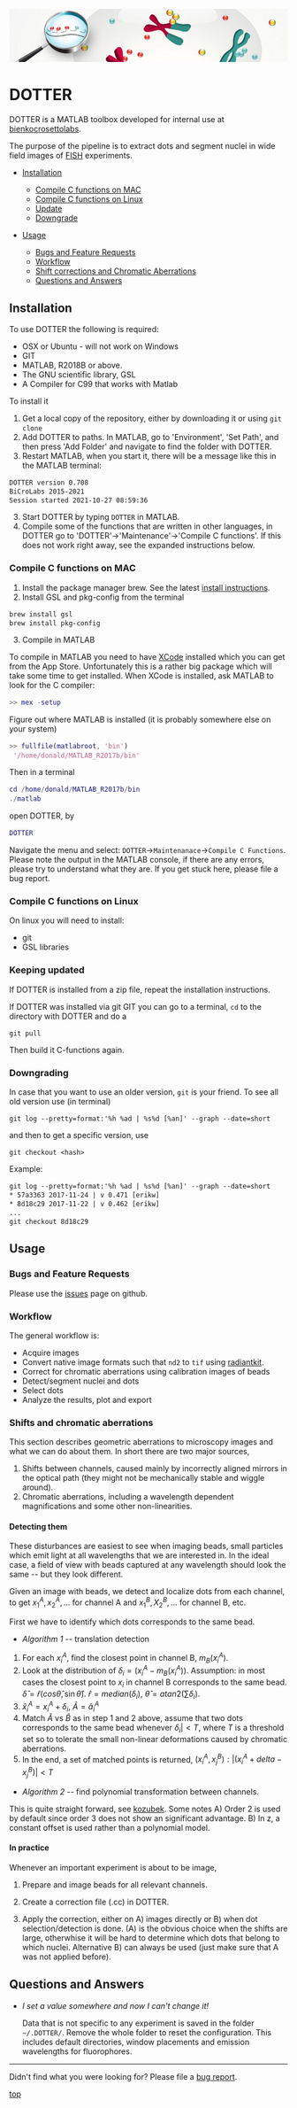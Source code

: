 <link rel="stylesheet" href="style.css">

![](logo_758.jpg)

<a name="top"/>

# DOTTER

DOTTER is a MATLAB toolbox developed for internal use at [bienkocrosettolabs](https://bienkocrosettolabs.org/).

The purpose of the pipeline is to extract dots and segment nuclei in wide field images of [FISH](https://en.wikipedia.org/wiki/Fluorescence_in_situ_hybridization) experiments.

 * <a href="#Installation">Installation</a>
   * <a href="#compile-max">Compile C functions on MAC</a>
   * <a href="#compile-linux">Compile C functions on Linux</a>
   * <a href="#update">Update</a>
   * <a href="#downgrade">Downgrade</a>

 * <a href="#usage">Usage</a>
   * <a href="#bugs">Bugs and Feature Requests</a>
   * <a href="#workflow">Workflow</a>
   * <a href="#shifts">Shift corrections and Chromatic Aberrations</a>
   * <a href="#QA">Questions and Answers</a>

<a name="installation"/>

## Installation

To use DOTTER the following is required:

 - OSX or Ubuntu - will not work on Windows
 - GIT
 - MATLAB, R2018B or above.
 - The GNU scientific library, GSL
 - A Compiler for C99 that works with Matlab

To install it

 1. Get a local copy of the repository, either by downloading it or using `git clone`
 2. Add DOTTER to paths. In MATLAB, go to 'Environment', 'Set Path', and then press 'Add Folder' and navigate to find the folder with DOTTER.
 3. Restart MATLAB, when you start it, there will be a message like this in the MATLAB terminal:


```
DOTTER version 0.708
BiCroLabs 2015-2021
Session started 2021-10-27 08:59:36
```

 3. Start DOTTER by typing `DOTTER` in MATLAB.
 4. Compile some of the functions that are written in other languages, in DOTTER
    go to 'DOTTER'->'Maintenance'->'Compile C functions'. If this does not work
    right away, see the expanded instructions below.

<a name="compile-mac"/>

### Compile C functions on MAC

 1. Install the package manager brew.
 See the latest [install instructions](https://brew.sh/).
 2. Install GSL and pkg-config from the terminal
 ``` shell
 brew install gsl
 brew install pkg-config
 ```

 3. Compile in MATLAB

To compile in MATLAB you need to have [XCode](https://developer.apple.com/xcode/) installed which you can get from the App Store. Unfortunately this is a rather big package which will take some time to get installed. When XCode is installed, ask MATLAB to look for the C compiler:
``` matlab
>> mex -setup
```

Figure out where MATLAB is installed (it is probably somewhere else on your system)
``` matlab
>> fullfile(matlabroot, 'bin')
 '/home/donald/MATLAB_R2017b/bin'
```

Then in a terminal
``` matlab
cd /home/donald/MATLAB_R2017b/bin
./matlab
```

open DOTTER, by
``` matlab
DOTTER
```
Navigate the menu and select: `DOTTER`->`Maintenanace`->`Compile C Functions`. Please note the output in the MATLAB console, if there are any errors, please try to understand what they are. If you get stuck here, please file a bug report.

<a name="compile-linux"/>

### Compile C functions on Linux
On linux you will need to install:

 * git
 * GSL libraries

<a name="update"/>

### Keeping updated
If DOTTER is installed from a zip file, repeat the installation instructions.

If DOTTER was installed via git GIT you can go to a terminal, `cd` to
the directory with DOTTER and do a

``` shell
git pull
```
Then build it C-functions again.

<a name="downgrade"/>

### Downgrading
In case that you want to use an older version, `git` is your friend.
To see all old version use (in terminal)

``` shell
git log --pretty=format:'%h %ad | %s%d [%an]' --graph --date=short
```

and then to get a specific version, use

``` shell
git checkout <hash>
```

Example:

``` shell
git log --pretty=format:'%h %ad | %s%d [%an]' --graph --date=short
* 57a3363 2017-11-24 | v 0.471 [erikw]
* 8d18c29 2017-11-22 | v 0.462 [erikw]
...
git checkout 8d18c29
```

<a name="usage"/>

## Usage

<a name="bugs"/>

### Bugs and Feature Requests
Please use the [issues](https://github.com/elgw/dotter/issues) page on github.

<a name="workflow"/>

### Workflow

The general workflow is:

 * Acquire images
 * Convert native image formats such that `nd2` to `tif` using [radiantkit](https://github.com/ggirelli/radiantkit).
 * Correct for chromatic aberrations using calibration images of beads
 * Detect/segment nuclei and dots
 * Select dots
 * Analyze the results, plot and export

<a name="shifts"/>

### Shifts and chromatic aberrations

This section describes geometric aberrations to microscopy images and what we
can do about them. In short there are two major sources,

 1. Shifts between channels, caused mainly by incorrectly aligned
    mirrors in the optical path (they might not be mechanically
stable and wiggle around).
 2. Chromatic aberrations, including a wavelength dependent
    magnifications and some other non-linearities.

#### Detecting them

These disturbances are easiest to see when imaging beads, small
particles which emit light at all wavelengths that we are interested
in. In the ideal case, a field of view with beads captured at any
wavelength should look the same -- but they look different.

Given an image with beads, we detect and localize dots from each
channel, to get $x_1^A, x_2^A, ...$ for channel A and $x_1^B, X_2^B,
...$ for channel B, etc.

First we have to identify which dots corresponds to the same bead.

 * _Algorithm 1_ -- translation detection
 1. For each $x_i^A$, find the closest point in channel B,
    $m_B(x_i^A)$.
 2. Look at the distribution of $\delta_i = (x_i^A-m_B(x_i^A))$. Assumption: in
    most cases the closest point to $x_i$ in channel B corresponds to
the same bead. $\hat{\delta} = \hat{r}
(cos \hat{\theta},\sin \hat{\theta})$.
$\hat{r}=median(\delta_i)$, $\hat{\theta} = atan2(\sum\delta_i)$.
3. $\hat{x}_i^A = x_i^A + \delta_i$, $\hat{A} = { \hat{a}_i^A
   }$
4. Match $\hat{A}$ vs $\hat{B}$ as in step 1 and 2 above, assume that
   two dots corresponds to the same bead whenever $\delta_i|<T$,
where $T$ is a threshold set so to tolerate the small non-linear
deformations caused by chromatic aberrations.
5. In the end, a set of matched points is returned, ${ (x_i^A,
   x_j^B) : |(x^A_i+delta-x^B_j)|<T }$

 * _Algorithm 2_ -- find polynomial transformation between channels.

 This is quite straight forward, see
[kozubek](http://dx.doi.org/10.1046/j.1365-2818.2000.00754.x).
Some notes A) Order 2 is used by default since order 3 does not show
an significant advantage. B) In z, a constant offset is used rather
than a polynomial model.

#### In practice

Whenever an important experiment is about to be image,
 1. Prepare and image beads for all relevant channels.
 2. Create a correction file (.cc) in DOTTER.

 3. Apply the correction, either on A) images directly or B) when dot
    selection/detection is done. (A) is the obvious choice when the
shifts are large, otherwhise it will be hard to determine which dots
that belong to which nuclei. Alternative B) can always be used (just
make sure that A was not applied before).


<a name="QA"/>

## Questions and Answers
 * _I set a value somewhere and now I can't change it!_

   Data that is not specific to any experiment is saved in the
   folder `~/.DOTTER/`. Remove the whole folder to reset the
   configuration. This includes default directories, window placements
   and emission wavelengths for fluorophores.

<hr/>
Didn't find what you were looking for? Please file a <a href="#bugs">bug report</a>.

<a href="#top">top</a>
